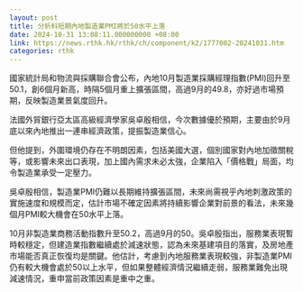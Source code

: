 ```yaml
---
layout: post
title: 分析料短期內地製造業PMI將於50水平上落
date: 2024-10-31 13:08:11.000000000 +08:00
link: https://news.rthk.hk/rthk/ch/component/k2/1777002-20241031.htm
categories: rthk
---
```


國家統計局和物流與採購聯合會公布，內地10月製造業採購經理指數(PMI)回升至50.1，創6個月新高，時隔5個月重上擴張區間，高過9月的49.8，亦好過市場預期，反映製造業景氣度回升。

法國外貿銀行亞太區高級經濟學家吳卓殷相信，今次數據優於預期，主要由於9月底以來內地推出一連串經濟政策，提振製造業信心。

但他提到，外圍環境仍存在不明朗因素，包括美國大選，個別國家對內地加徵關稅等，或影響未來出口表現，加上國內需求未必太強，企業陷入「價格戰」局面，均令製造業承受一定壓力。

吳卓殷相信，製造業PMI仍難以長期維持擴張區間，未來尚需視乎內地刺激政策的實施速度和規模而定，估計市場不確定因素將持續影響企業對前景的看法，未來幾個月PMI較大機會在50水平上落。

10月非製造業商務活動指數升至50.2，高過9月的50。吳卓殷指出，服務業表現暫時較穩定，但建造業指數繼續處於減速狀態，認為未來基建項目的落實，及房地產市場能否真正恢復均是關鍵。他估計，考慮到內地服務業表現較強，非製造業PMI仍有較大機會處於50以上水平，但如果整體經濟情況繼續走弱，服務業難免出現減速情況，重申當前政策因素是重中之重。
